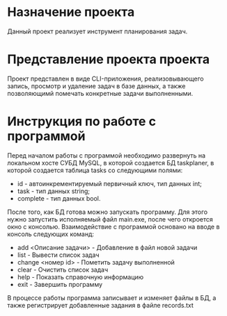 # Назначение проекта
Данный проект реализует инструмент планирования задач.
# Представление проекта проекта
Проект представлен в виде CLI-приложения, реализовывающего запись, просмотр и удаление задач в базе данных, а также позволяющимй помечать конкретные задачи выполненными.
# Инструкция по работе с программой
Перед началом работы с программой необходимо развернуть на локальном хосте СУБД MySQL, в которой создается БД taskplaner, в которой создается таблица tasks со следующими полями:
 - id - автоинкрементируемый первичный ключ, тип данных int;
 - task - тип данных string;
 - complete - тип данных bool.
  
После того, как БД готова можно запускать программу. Для этого нужно запустить исполняемый файл main.exe, после чего откроется окно с консолью.
Взаимодействие с программой основано на вводе в консоль следующих команд:  
  + add <Описание задачи> - Добавление в файл новой задачи  
  + list - Вывести список задач
  + change <номер id> - Пометить задачу выполненной
  + clear - Очистить список задач
  + help - Показать справочную информацию
  + exit - Завершить программу
  
В процессе работы программа записывает и изменяет файлы в БД, а также регистрирует добавленные задания в файле records.txt

